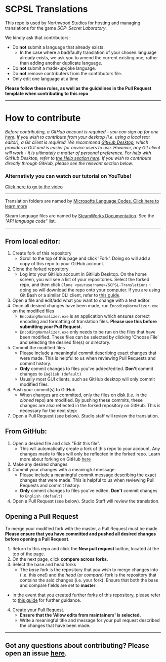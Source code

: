 # SCPSL Translations   
This repo is used by Northwood Studios for hosting and managing translations for the game *SCP: Secret Laboratory*.   

We kindly ask that contributors:
* Do **not** submit a language that already exists.
  * In the case where a bad/faulty translation of your chosen language already exists, we ask you to amend the current existing one, rather than adding another duplicate language.
* Do **not** submit a made-up/joke language.
* Do **not** remove contributers from the contributors file.
* Only edit one language at a time

__Please follow these rules, as well as the guidelines in the Pull Request template when contributing to this repo__
***
# How to contribute
*Before contributing, a GitHub account is required - you can sign up for one [here](https://github.com/join). If you wish to contribute from your desktop (i.e. using a local text editor), a Git client is required. We recommend [GitHub Desktop](https://desktop.github.com/), which provides a GUI and is easier for novice users to use. However, any Git client will work - it is ultimately a matter of personal preference. For help with GitHub Desktop, refer to [the Help section here](https://help.github.com/en/desktop). If you wish to contribute directly through GitHub, please see the relevant section below.*

### Alternativly you can watch our tutorial on YouTube!
[Click here to go to the video](https://youtu.be/4Om6-fzaOYY)

***
Translation folders are named by [Microsofts Language Codes. Click here to learn more](https://docs.microsoft.com/en-us/openspecs/windows_protocols/ms-lcid/a9eac961-e77d-41a6-90a5-ce1a8b0cdb9c)

Steam language files are named by [SteamWorks Documentation](https://partner.steamgames.com/doc/store/localization). See the *"API language code"* list.

***
## From local editor:   
1. Create fork of this repository
    * Scroll to the top of this page and click 'Fork'. Doing so will add a copy of this repo to your GitHub account.
2. Clone the forked repository
    * Log into your GitHub account in GitHub Desktop. On the home screen, you will see a list of your repositories. Select the forked repo, and then click `Clone <yourusername>/SCPSL-Translations` - doing so will download the repo onto your computer. If you are using Git Bash or a similar CLI client, refer to [this guide](https://help.github.com/en/articles/fork-a-repo). 
3. Open a file and edit/add what you want to change with a text editor
4. Once all desired changes have been made, run `EncodingNormalizer.exe` on the modified files
    * `EncodingNormalizer.exe` is an application which ensures correct encoding and formatting of translation files. **Please use this before submitting your Pull Request.**
    * `EncodingNormalizer.exe` only needs to be run on the files that have been modified. These files can be selected by clicking 'Choose File' and selecting the desired file(s) or directory.
5. Commit the modified files
   * Please include a meaningful commit describing exact changes that were made. This is helpful to us when reviewing Pull Requests and commit history.
    * __Only__ commit changes to files you've added/edited. **Don't** commit changes to `English (default)`
   - Usually most GUI clients, such as GitHub desktop will only commit modified files. 
6. Push your commit(s) to GitHub
    * When changes are committed, only the files on disk (i.e. in the *cloned* repo) are modified. By pushing these commits, these changes are also reflected in the forked repository on GitHub. This is necessary for the next step:
7. Open a Pull Request (see below). Studio staff will review the translation.
## From GitHub:
1. Open a desired file and click "Edit this file".
   - This will automatically create a fork of this repo to your account. Any changes made to files will only be reflected in the forked repo. Learn more about forking on GitHub [here](https://help.github.com/en/articles/about-forks)
2. Make any desired changes. 
3. Commit your changes with a meaningful message.
   * Please include a meaningful commit message describing the exact changes that were made. This is helpful to us when reviewing Pull Requests and commit history.
    * __Only__ commit changes to files you've edited. **Don't** commit changes to `English (default)`
4. Open a Pull Request (see below). Studio Staff will review the translation.
## Opening a Pull Request
To merge your modified fork with the master, a Pull Request must be made. **Please ensure that you have committed and pushed all desired changes before opening a Pull Request.**
1. Return to this repo and click the **New pull request** button, located at the top of the page.
2. On the next page, click **compare across forks**.
3. Select the base and head forks
   * The *base* fork is the repository that you wish to merge changes into (i.e. this one!) and the *head* (or *compare*) fork is the repository that contains the said changes (i.e. your fork). Ensure that both the base and compare fields are set to **master**. 
  * In the event that you created further forks of this repository, please refer to [this guide](https://help.github.com/en/articles/creating-a-pull-request-from-a-fork) for further guidance.
4. Create your Pull Request.
   * **Ensure that the 'Allow edits from maintainers' is selected.**
   * Write a meaningful title and message for your pull request described the changes that have been made.

***
## Got any questions about contributing? Please open an issue [here](https://github.com/northwood-studios/SCPSL-Translations/issues/new).
